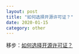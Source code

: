 ```yaml
---
layout: post
title: "如何选择开源许可证？"
date: 2020-01-15
category: other
---
```


移步：[如何选择开源许可证？](http://www.ruanyifeng.com/blog/2011/05/how_to_choose_free_software_licenses.html)